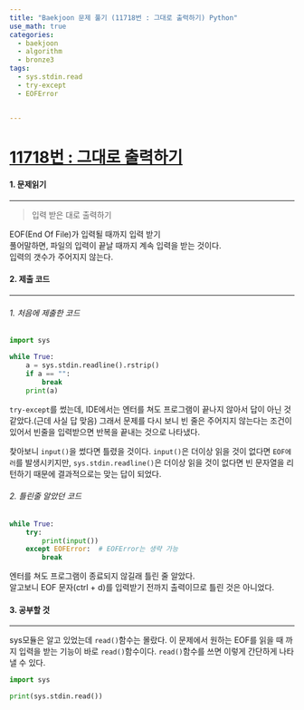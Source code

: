 ```yaml
---
title: "Baekjoon 문제 풀기 (11718번 : 그대로 출력하기) Python"
use_math: true
categories:
  - baekjoon
  - algorithm
  - bronze3
tags:
  - sys.stdin.read
  - try-except
  - EOFError


---
```



# [11718번 : 그대로 출력하기](https://www.acmicpc.net/problem/11718)



#### 1. 문제읽기
---

> 입력 받은 대로 출력하기   

EOF(End Of File)가 입력될 때까지 입력 받기  
풀어말하면, 파일의 입력이 끝날 때까지 계속 입력을 받는 것이다.  
입력의 갯수가 주어지지 않는다.  



#### 2. 제출 코드 
---

###### 1. 처음에 제출한 코드 
```python
import sys

while True:
    a = sys.stdin.readline().rstrip()
    if a == "":
        break
    print(a)
```
`try-except`를 썼는데, IDE에서는 엔터를 쳐도 프로그램이 끝나지 않아서 답이 아닌 것 같았다.(근데 사실 답 맞음) 그래서 문제를 다시 보니 빈 줄은 주어지지 않는다는 조건이 있어서 빈줄을 입력받으면 반복을 끝내는 것으로 나타냈다.  


찾아보니 `input()`을 썼다면 틀렸을 것이다.  `input()`은 더이상 읽을 것이 없다면 `EOF에러`를 발생시키지만, `sys.stdin.readline()`은 더이상 읽을 것이 없다면 빈 문자열을 리턴하기 때문에 결과적으로는 맞는 답이 되었다.  



###### 2. 틀린줄 알았던 코드
```python
while True:
    try:
        print(input())
    except EOFError:  # EOFError는 생략 가능
        break
```
엔터를 쳐도 프로그램이 종료되지 않길래 틀린 줄 알았다.  
알고보니 EOF 문자(ctrl + d)를 입력받기 전까지 출력이므로 틀린 것은 아니었다.  



#### 3. 공부할 것
---

sys모듈은 알고 있었는데 `read()`함수는 몰랐다.
이 문제에서 원하는 EOF를 읽을 때 까지 입력을 받는 기능이 바로 `read()`함수이다.
`read()`함수를 쓰면 이렇게 간단하게 나타낼 수 있다.  

```python
import sys

print(sys.stdin.read())
```

